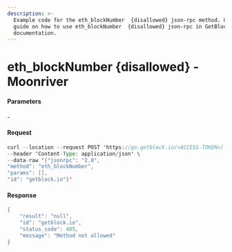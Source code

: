 ```yaml
---
description: >-
  Example code for the eth_blockNumber  {disallowed} json-rpc method. Сomplete
  guide on how to use eth_blockNumber  {disallowed} json-rpc in GetBlock.io Web3
  documentation.
---
```


# eth\_blockNumber {disallowed} - Moonriver

#### Parameters

\-

#### Request

```java
curl --location --request POST 'https://go.getblock.io/<ACCESS-TOKEN>/' \
--header 'Content-Type: application/json' \
--data-raw '{"jsonrpc": "2.0",
"method": "eth_blockNumber",
"params": [],
"id": "getblock.io"}'
```

#### Response

```java
{
    "result": "null",
    "id": "getblock.io",
    "status_code": 405,
    "message": "Method not allowed"
}
```
